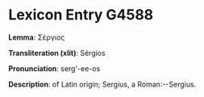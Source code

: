 # Lexicon Entry G4588

**Lemma**: Σέργιος

**Transliteration (xlit)**: Sérgios

**Pronunciation**: serg'-ee-os

**Description**:
of Latin origin; Sergius, a Roman:--Sergius.
